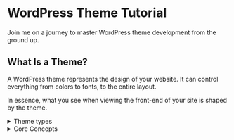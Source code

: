 # WordPress Theme Tutorial

Join me on a journey to master WordPress theme development from the ground up.

## What Is a Theme?

A WordPress theme represents the design of your website. It can control everything from colors to fonts, to the entire layout.

In essence, what you see when viewing the front-end of your site is shaped by the theme.

<details>

<summary>Theme types</summary>

WordPress supports two primary types of themes: [block](https://github.com/DZ-ABDLHAKIM/Wordpress-Theme?tab=readme-ov-file#block-themes) and [classic](https://github.com/DZ-ABDLHAKIM/Wordpress-Theme?tab=readme-ov-file#theme-types)
.
There is also a classic subtype that is called a hybrid theme

### Block themes

Block themes utilize HTML-based block templates containing block markup.

Both creators and users can make edits to the templates in the Site Editor.

Users can customize global settings and styles defined by the theme’s theme.json file through the Styles interface. Additionally, it is entirely feasible to export a theme directly from the Site Editor without any need to modify the code. While creating a new theme from scratch within the editor is technically not possible, it is feasible to adapt the templates and styles of an existing theme to craft a custom theme.

### Classic themes

Classic themes use a PHP-based templating system, unlike block themes, classic themes have far fewer standards to adhere to, but there are APIs you can use for specific features. The classic theme creation process also requires some minimal PHP, HTML, and CSS code knowledge, at least.

### Hybrid themes
Hybrid themes are merely classic themes that have adopted some modern block-related features, such as global settings and styles or block template parts. This is a widely agreed-upon term by the community, but it is not an “official” theme type. At the end of the day, hybrids are still classic themes.

### What are themes made of?
Themes can include many different folders and file types. The list below is non-exhaustive, but it includes some common things you might see:

- Templates (.html in block themes and .php in classic themes)
- CSS Stylesheets
- JavaScript
- PHP
- Media (images, audio, video, etc.)
-JSON

### Requirements

You can create a theme with no coding knowledge. But you will find it much easier to familiarize yourself with a few web languages.

You will see HTML, CSS, PHP, JSON, and JavaScript within the handbook, so it helps to be able to easily recognize what language you are looking at. HTML and CSS are foundational pieces of the web, so those should be prioritized over others. 

The following are external resources that you can use to learn more:

- [MDN Web Docs: HTML](https://developer.mozilla.org/en-US/docs/Web/HTML).
- [MDN Web Docs: CSS](https://developer.mozilla.org/en-US/docs/Web/CSS).
- [PHP official documentation](https://www.php.net/docs.php).
- [MDN Web Docs: JSON](https://developer.mozilla.org/en-US/docs/Learn/JavaScript/Objects/JSON).
- [MDN Web Docs: JavaScript](https://developer.mozilla.org/en-US/docs/Learn/JavaScript).

</details>

<details>

<summary>Core Concepts</summary>

### [Theme Structure](https://developer.wordpress.org/themes/core-concepts/theme-structure/)
 

WordPress themes are nothing more than a collection of various files that rely on different web technologies, such as HTML, CSS, and PHP.

Block themes also follow a standard structure in how many of those files are laid out.

At its most basic, a theme’s structure will look similar to the following:

- parts/
  - footer.html
  - header.html
- patterns/
  - example.php
styles/
  - example.json
- templates/
  - 404.html
  - archive.html
  - index.html (required)
  - singular.html
  - README.txt
  - functions.php
  - screenshot.png
  - style.css (required)
  - theme.json

### [Main Stylesheet (style.css)](https://developer.wordpress.org/themes/core-concepts/main-stylesheet/)

WordPress requires that all themes include a style.css file. Its most important function is to “register” the theme with WordPress through configuration data at the top of the file. Many themes also use it to serve CSS to the front-end (and even the editor)

WordPress would look for your theme’s style.css in the following location:

- wp-content/
  - themes/
    - My_WordPress_themes/
      - style.css

For WordPress to recognize your theme, you would at least need the Theme Name field defined at the top of style.css like so:

```css
/**
 * Theme Name: Fabled Sunset
 */

```

This is the minimum required header field for a valid theme.

</details>
